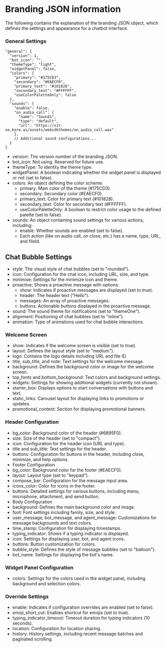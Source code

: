 # Branding JSON information

The following contains the explanation of the branding JSON object, which defines the settings and appearance for a chatbot interface.

### General Settings
```
"general": {
  "version": 1,
  "bot_icon": "",
  "themeType": "light",
  "widgetPanel": false,
  "colors": {
    "primary": "#175CD3",
    "secondary": "#EAECF0",
    "primary_text": "#101828",
    "secondary_text": "#FFFFFF",
    "useColorPaletteOnly": false
  },
  "sounds": {
    "enable": false,
    "on_audio_call": {
      "name": "Sound1",
      "type": "default",
      "url": "https://sit-xo.kore.ai/assets/websdkthemes/on_audio_call.wav"
    },
    // Additional sound configurations...
  }
}
```
- version: The version number of the branding JSON.
- bot_icon: Not using. Reserved for future use.
- themeType: To identity the theme type.
- widgetPanel: A boolean indicating whether the widget panel is displayed or not (set to false).
- colors: An object defining the color scheme:
  - primary: Main color of the theme (#175CD3).
  - secondary: Secondary color (#EAECF0).
  - primary_text: Color for primary text (#101828).
  - secondary_text: Color for secondary text (#FFFFFF).
  - useColorPaletteOnly: A boolean to restrict color usage to the defined palette (set to false).
- sounds: An object containing sound settings for various actions, including:
  - enable: Whether sounds are enabled (set to false).
  - Each action (like on audio call, on close, etc.) has a name, type, URL, and fileId.

## Chat Bubble Settings
- style: The visual style of chat bubbles (set to "rounded").
- icon: Configuration for the chat icon, including URL, size, and type.
- minimise: Settings for the minimize icon and theme.
- proactive: Shows a proactive message with options:
  - show: Indicates if proactive messages are displayed (set to true).
  - header: The header text ("Hello").
  - messages: An array of proactive messages.
  - buttons: Actionable buttons displayed in the proactive message.
- sound: The sound theme for notifications (set to "themeOne").
- alignment: Positioning of chat bubbles (set to "inline").
- animation: Type of animations used for chat bubble interactions.

### Welcome Screen
- show: Indicates if the welcome screen is visible (set to true).
- layout: Defines the layout style (set to "medium").
- logo: Contains the logo details including URL and file ID.
- title, sub_title, and note: Text settings for the welcome message.
- background: Defines the background color or image for the welcome screen.
- top_fonts and bottom_background: Text colors and background settings.
- widgets: Settings for showing additional widgets (currently not shown).
- starter_box: Displays options to start conversations with buttons and text.
- static_links: Carousel layout for displaying links to promotions or updates.
- promotional_content: Section for displaying promotional banners.

### Header Configuration
- bg_color: Background color of the header (#6895F0).
- size: Size of the header (set to "compact").
- icon: Configuration for the header icon (URL and type).
- title and sub_title: Text settings for the header.
- buttons: Configuration for buttons in the header, including close, minimize, and help options.
- Footer Configuration
- bg_color: Background color for the footer (#EAECF0).
- layout: Layout type (set to "keypad").
- compose_bar: Configuration for the message input area.
- icons_color: Color for icons in the footer.
- buttons: Detailed settings for various buttons, including menu, microphone, attachment, and send button.
- Body Configuration
- background: Defines the main background color and image.
- font: Font settings including family, size, and style.
- user_message, bot_message, and agent_message: Customizations for message backgrounds and text colors.
- time_stamp: Configuration for displaying timestamps.
- typing_indicator: Shows if a typing indicator is displayed.
- icon: Settings for displaying user, bot, and agent icons.
- buttons: Button customization for colors.
- bubble_style: Defines the style of message bubbles (set to "balloon").
- bot_name: Settings for displaying the bot's name.

### Widget Panel Configuration
- colors: Settings for the colors used in the widget panel, including background and selection colors.

### Override Settings
- enable: Indicates if configuration overrides are enabled (set to false).
- emoji_short_cut: Enables shortcut for emojis (set to true).
- typing_indicator_timeout: Timeout duration for typing indicators (10 seconds).
- location: Configuration for location sharing.
- history: History settings, including recent message batches and paginated scrolling.